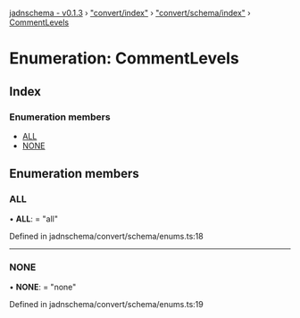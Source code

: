 [jadnschema - v0.1.3](../globals.md) › ["convert/index"](../modules/_convert_index_.md) › ["convert/schema/index"](../modules/_convert_index_._convert_schema_index_.md) › [CommentLevels](_convert_index_._convert_schema_index_.commentlevels.md)

# Enumeration: CommentLevels

## Index

### Enumeration members

* [ALL](_convert_index_._convert_schema_index_.commentlevels.md#all)
* [NONE](_convert_index_._convert_schema_index_.commentlevels.md#none)

## Enumeration members

###  ALL

• **ALL**: = "all"

Defined in jadnschema/convert/schema/enums.ts:18

___

###  NONE

• **NONE**: = "none"

Defined in jadnschema/convert/schema/enums.ts:19
